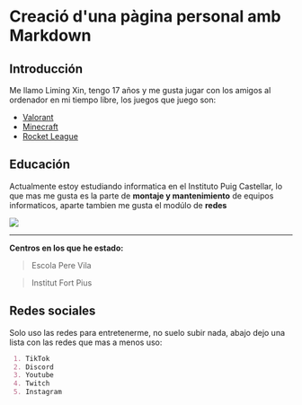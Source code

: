 # Creació d'una pàgina personal amb Markdown

## Introducción
Me llamo Liming Xin, tengo 17 años y me gusta jugar con los amigos al ordenador en mi tiempo libre, los juegos que juego son:
 - [Valorant](https://playvalorant.com/es-es/?gad=1&gclid=EAIaIQobChMImJLP_MS2gQMV4oRoCR3ZZQxSEAAYASAAEgJT0fD_BwE&gclsrc=aw.ds)
 - [Minecraft](https://www.minecraft.net/es-es)
 - [Rocket League](https://www.rocketleague.com/es-es/)

## Educación
Actualmente estoy estudiando informatica en el Instituto Puig Castellar, lo que mas me gusta es la parte de **montaje y mantenimiento** de equipos informaticos, aparte tambien me gusta el modúlo de **redes**

![](https://www.ticarte.com/sites/su/styles/large/public/users/7/teaser/montaje_mantenimiento_equipo.jpg?itok=DM6OPyK-)

----------------------------------------------------
**Centros en los que he estado:**
 > Escola Pere Vila

 > Institut Fort Pius

## Redes sociales
Solo uso las redes para entretenerme, no suelo subir nada, abajo dejo una lista con las redes que mas a menos uso:
```markdown
 1. TikTok
 2. Discord
 3. Youtube
 4. Twitch
 5. Instagram
```

